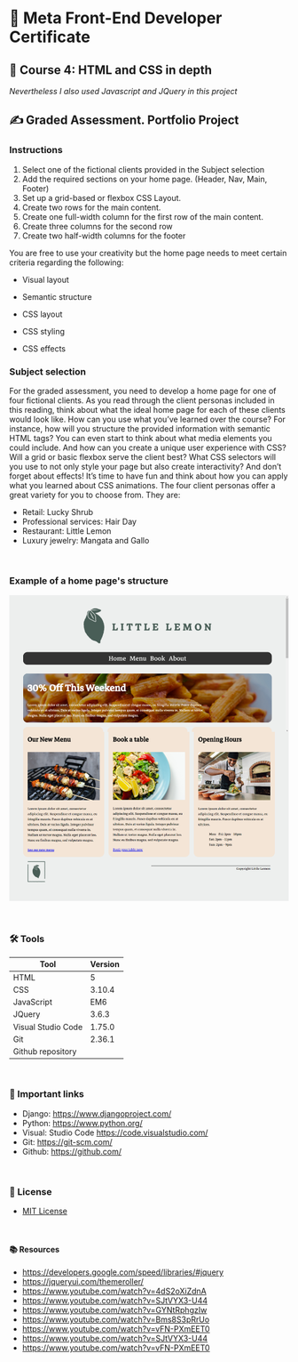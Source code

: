 
# 📜 Meta Front-End Developer Certificate

## 📝 Course 4: HTML and CSS in depth

*Nevertheless I also used Javascript and JQuery in this project*

## ✍ Graded Assessment. Portfolio Project

### Instructions

1. Select one of the fictional clients provided in the Subject selection
2. Add the required sections on your home page. (Header, Nav, Main, Footer)
3. Set up a grid-based or flexbox CSS Layout.
4. Create two rows for the main content.
5. Create one full-width column for the first row of the main content.
6. Create three columns for the second row
7. Create two half-width columns for the footer

You are free to use your creativity but the home page needs to meet certain criteria regarding the following:

- Visual layout

- Semantic structure

- CSS layout

- CSS styling

- CSS effects

### Subject selection

For the graded assessment, you need to develop a home page for one of four fictional clients. As you read through the client personas included in this reading, think about what the ideal home page for each of these clients would look like.
How can you use what you’ve learned over the course? For instance, how will you structure the provided information with semantic HTML tags? You can even start to think about what media elements you could include.
And how can you create a unique user experience with CSS? Will a grid or basic flexbox serve the client best? What CSS selectors will you use to not only style your page but also create interactivity? And don’t forget about effects! It’s time to have fun and think about how you can apply what you learned about CSS animations.
The four client personas offer a great variety for you to choose from. They are:  
- Retail: Lucky Shrub  
- Professional services: Hair Day  
- Restaurant: Little Lemon  
- Luxury jewelry: Mangata and Gallo

<br/>

### Example of a home page's structure

![Example of a home page's structure](images/pageexample-.png)

<br/>

### 🛠 Tools

 |Tool| Version|
 |----|--------|
 |HTML|5|
 |CSS|3.10.4|
 |JavaScript| EM6|
 |JQuery|3.6.3|
 |Visual Studio Code| 1.75.0|
 |Git|2.36.1|
 |Github repository| |

<br/>

### 🔗 Important links

- Django: https://www.djangoproject.com/
- Python: https://www.python.org/
- Visual: Studio Code https://code.visualstudio.com/
- Git: https://git-scm.com/
- Github: https://github.com/

<br/>

### 🔑 License

- [MIT License](LICENSE)

<br/>

#### 📚 Resources

- https://developers.google.com/speed/libraries/#jquery
- https://jqueryui.com/themeroller/
- https://www.youtube.com/watch?v=4dS2oXiZdnA
- https://www.youtube.com/watch?v=SJtVYX3-U44
- https://www.youtube.com/watch?v=GYNtRphgzIw
- https://www.youtube.com/watch?v=Bms8S3pRrUo
- https://www.youtube.com/watch?v=vFN-PXmEET0
- https://www.youtube.com/watch?v=SJtVYX3-U44
- https://www.youtube.com/watch?v=vFN-PXmEET0
